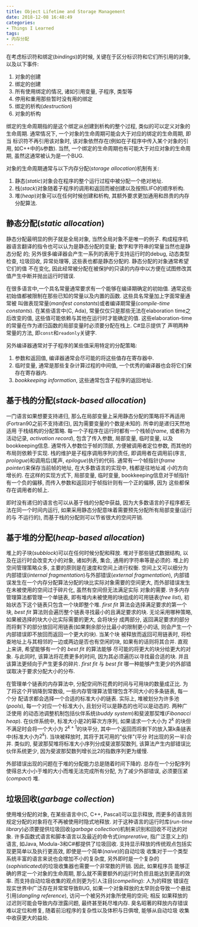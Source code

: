 ```yaml
---
title: Object Lifetime and Storage Management
date: 2018-12-08 16:48:49
categories:
- Things I Learned
tags:
- 内存分配
---
```


在考虑标识符和绑定(_bindings_)的时候, 关键在于区分标识符和它们所引用的对象, 以及以下事件:
1. 对象的创建
2. 绑定的创建
3. 所有使用绑定的情况, 诸如引用变量, 子程序, 类型等
4. 停用和重用那些暂时没有用的绑定
5. 绑定的析构(_destruction_)
6. 对象的析构
<!-- more -->

绑定的生命周期指的是这个绑定从创建到析构的整个过程, 类似的可以定义对象的生命周期. 通常情况下, 一个对象的生命周期可能会大于对应的绑定的生命周期, 即当
标识符不再引用该对象时, 该对象依然存在(例如在子程序中传入某个对象的引用, 如C++中的`&`参数). 当然, 一个绑定的生命周期也有可能大于对应对象的生命周期,
虽然这通常被认为是一个BUG.

对象的生命周期通常与以下内存分配(_storage allocation_)机制有关:
1. 静态(_static_)对象会在程序的整个运行过程中被分配一个绝对地址.
2. 栈(_stack_)对象随着子程序的调用和返回而被创建以及按照LIFO的顺序析构.
3. 堆(_heap_)对象可以在任何时候创建和析构, 其额外要求更加通用和昂贵的内存分配算法.

## 静态分配(_static allocation_) ##
静态分配最明显的例子就是全局对象, 当然全局对象不是唯一的例子. 构成程序机器语言翻译的指令也可以认为是静态分配的变量; 数字和字符串的常量当然也是静态分配
的; 另外很多编译器会产生一系列的表用于支持运行时的debug, 动态类型检查, 垃圾回收, 异常处理等, 这些表也都是静态分配的. 静态分配的对象通常希望它们的值
不在变化, 因此经常被分配在被保护的只读的内存中以方便在试图修改其值产生中断并抛出运行时错误.

在很多语言中,一个具名常量通常要求有一个能够在编译期确定的初始值. 通常这些初始值都被限制在那些已知的常量以及内置的函数. 这些具名常量加上字面常量通常被
叫做表现常量(_manifest constants_)或者编译期常量(_compile-time constants_). 在某些语言中(C, Ada), 常量仅仅只是那些无法在elaboration
time之后改变的值, 这些值可能依赖与其他在运行时才能确定的值. 这些elaboration-time的常量在作为递归函数的局部变量时必须要分配在栈上. C#显示提供了
声明两种常量的方法, 即`const`和`readonly`关键字.

另外编译器通常对于子程序的某些值采用特定的分配策略:
1. 参数和返回值, 编译器通常会尽可能的将这些值存在寄存器中.
2. 临时变量, 通常是那些复杂计算过程的中间值, 一个优秀的编译器也会将它们保存在寄存器内.
3. _bookkeeping information_, 这些通常包含子程序的返回地址.

## 基于栈的分配(_stack-based allocation_) ##
一门语言如果想要支持递归, 那么在局部变量上采用静态分配的策略将不再适用(Fortran90之前不支持递归), 因为需要变量的个数是未知的. 所幸的是递归天然地适用
于栈结构的分配策略. 每一个子程序在运行时都有一个栈帧(_frame_, 或者称为活动记录, _activation record_), 包含了传入参数, 局部变量, 临时变量, 以及
bookkeeping信息. 通常传入参数位于帧的顶部, 方便被调用者定位参数, 而其他的布局则依赖于实现. 栈的维护是子程序调用序列的责任, 即调用者在调用前(序言,
_prologue_)和调用后(尾声, _epilogue_)执行的代码. 通常有一个帧指针(_frame pointer_)来保存当前帧的地址, 在大多数语言的实现中, 栈都是往地址减
小的方向增长的. 在这样的实现方式下, 局部变量, 临时变量, bookkeeping信息对于帧指针有一个负的偏移, 而传入参数和返回对于帧指针则有一个正的偏移, 因为
这些都保存在调用者的帧上.

即时没有递归的语言也可以从基于栈的分配中获益, 因为大多数语言的子程序都无法在同一个时间内运行, 如果采用静态分配意味着需要预先分配所有局部变量(运行的与
不运行的), 而基于栈的分配则可以节省很大的空间开销.

## 基于堆的分配(_heap-based allocation_) ##
堆上的子块(_subblock_)可以在任何时候分配和释放. 堆对于那些链式数据结构, 以及在运行时会改变大小的对象, 诸如列表, 集合, 通用的字符串等是必须的.
堆上的空间管理策略众多, 主要的原则是在速度和空间上进行权衡. 空间上又可以细分为内部错误(_internal fragmentation_)与外部错误(_external 
fragmentation_), 内部错误发生在一个内存分配算法分配的块比实际对象需要的空间更大, 而外部错误发生在未被使用的空间过于碎片化, 虽然有空间但无法满足实际
对象的需要. 许多内存管理算法都管理一个单链表, 即有堆内未被使用的块组成的可用链表(_free list_), 初始状态下这个链表只包含一个块即整个堆. _first fit_
算法会选择满足要求的第一个块, _best fit_ 算法则会遍历整个链表寻找最小的且满足要求的块. 无论采用哪种策略, 如果被选择的块大小比实际需要的更大, 会将块分
成两部分, 返回满足要求的部分而将剩下的部分放回可用链表(如果剩余部分比最小的限制更小的话, 则会产生一个内部错误即不放回而返回一个更大的块). 当某个块
被释放而返回可用链表时, 将检查地址上与其相邻的一边或两边是否也有空闲的块, 如果有的话则将其合并. 直观上来讲, 希望能够有一个的 _best fit_ 的算法能够
尽可能的将更大的块分给更大的对象. 与此同时, 该算法将花费更多的时间, 因为其必须遍历以寻找最合适的块. 并且该算法更倾向于产生更多的碎片. _first fit_
与 _best fit_ 哪一种能够产生更少的外部错误取决于要求分配大小的分布. 

在管理单个链表的内存算法中, 分配空间所花费的时间与可用块的数量成正比. 为了将这个开销降到常数级, 一些内存管理算法管理包含不同大小的多条链表, 每一个分
配请求都会选择一个合适的标准大小的链表. 实际上, 堆被划分为许多池(_pools_), 每一个对应一个标准大小, 且划分可以是静态的也可以是动态的. 两种广泛使用
的动态池调整机制包括伙伴系统(_buddy system_)和斐波那契堆(_Fibonacci heap_). 在伙伴系统中, 标准大小是2的幂次方序列, 如果请求一个大小为 $2^k$
的块但不满足时会将一个大小为 $2^{k+1}$的块平分, 其中一个返回而将剩下的放入第k条链表中(标准大小为$2^k$). 当块被释放时, 其将于其可用的"伙伴"(平分
时出现的另一半)合并. 类似的, 斐波那契堆将标准大小序列分成斐波那契数列, 该算法产生内部错误比伙伴系统更少, 因为斐波那契数列增长比2的指数序列更为缓慢.

外部错误出现的问题在于堆的分配能力总是随着时间下降的. 总存在一个分配序列使得总大小小于堆的大小而堆无法完成所有分配, 为了减少外部错误, 必须要压紧(_compact_)
堆.

## 垃圾回收(_garbage collection_) ##
使用堆分配的对象, 在某些语言中(C, C++, Pascal)可以显示释放, 而更多的语言则规定分配的对象将在不再被使用时隐式地释放. 对于这种语言的运行时库(_run-time
 library_)必须要提供垃圾回收(_garbage collection_)机制来识别和回收不可达的对象. 许多函数式语言和脚本语言以及最近的命令式(_imprerative_, 
 指广泛意义上的)语言, 如Java, Modula-3和C#都提供了垃圾回收. 支持显示释放的传统观点包括实现更简单以及执行更高效, 即使是一个简单(_naive_)的自动垃圾
 收集对于一个类型系统丰富的语言来说也会增加不小的复杂度, 另外即时是一个复杂的(_sophisticated_)的垃圾收集器也需要一个非常数的开销. 因此, 如果程序员
 能够正确的界定一个对象的生命周期, 那么就不需要额外的运行时负担且能达到更高的效率. 而支持自动垃圾收集的观点则更为引人注目(_compelling_): 人为的释放
 错误在现实世界中广泛存在并常常导致BUG, 如果一个对象释放的太早则会导致一个悬挂引用(_dangling reference_), 访问一个被另外对象所使用的空间; 相反
 如果释放的过迟则可能会导致内存泄露问题, 最终甚至耗尽堆内存. 臭名昭著的释放内存错误难以定位和修复, 随着前沿程序的复杂性以及体积与日俱增, 能够从自动垃圾
 收集中收获更大的益处.
